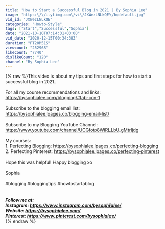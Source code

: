 ```yaml
---
title: "How to Start a Successful Blog in 2021 | By Sophia Lee"
image: "https:\/\/i.ytimg.com\/vi\/JXWezLNLkQE\/hqdefault.jpg"
vid_id: "JXWezLNLkQE"
categories: "Howto-Style"
tags: ["Start","Successful","Sophia"]
date: "2021-10-10T07:14:31+03:00"
vid_date: "2020-12-15T00:34:38Z"
duration: "PT20M51S"
viewcount: "252968"
likeCount: "7740"
dislikeCount: "120"
channel: "By Sophia Lee"
---
```

{% raw %}This video is about my tips and first steps for how to start a successful blog in 2021.<br /><br />For all my course recommendations and links: <a rel="nofollow" target="blank" href="https://bysophialee.com/blogging/#tab-con-1">https://bysophialee.com/blogging/#tab-con-1</a><br /><br />Subscribe to the blogging email list: <a rel="nofollow" target="blank" href="https://bysophialee.lpages.co/blogging-email-list/">https://bysophialee.lpages.co/blogging-email-list/</a><br /><br />Subscribe to my Blogging YouTube Channel: <a rel="nofollow" target="blank" href="https://www.youtube.com/channel/UCGfotp8WiRLLbU_gMtrljdg">https://www.youtube.com/channel/UCGfotp8WiRLLbU_gMtrljdg</a><br /><br />My courses: <br />1. Perfecting Blogging: <a rel="nofollow" target="blank" href="https://bysophialee.lpages.co/perfecting-blogging">https://bysophialee.lpages.co/perfecting-blogging</a><br />2. Perfecting Pinterest: <a rel="nofollow" target="blank" href="https://bysophialee.lpages.co/perfecting-pinterest">https://bysophialee.lpages.co/perfecting-pinterest</a><br /><br />Hope this was helpful! Happy blogging xo<br /><br />Sophia<br /><br />#blogging #bloggingtips #howtostartablog <br /><br />_____________________________________________<br />Follow me at:<br />Instagram:  <a rel="nofollow" target="blank" href="https://www.instagram.com/bysophialee/">https://www.instagram.com/bysophialee/</a><br />Website: <a rel="nofollow" target="blank" href="https://bysophialee.com/">https://bysophialee.com/</a><br />Pinterest: <a rel="nofollow" target="blank" href="https://www.pinterest.com/bysophialee/">https://www.pinterest.com/bysophialee/</a><br />_____________________________________________{% endraw %}
